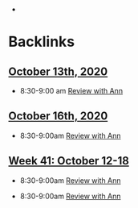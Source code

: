 - 

# Backlinks
## [October 13th, 2020](<October 13th, 2020.md>)
- 8:30-9:00 am [Review with Ann](<Review with Ann.md>)

## [October 16th, 2020](<October 16th, 2020.md>)
- 8:30-9:00am [Review with Ann](<Review with Ann.md>)

## [Week 41: October 12-18](<Week 41: October 12-18.md>)
- 8:30-9:00am [Review with Ann](<Review with Ann.md>)

- 8:30-9:00am [Review with Ann](<Review with Ann.md>)

